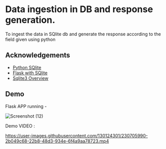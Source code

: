 # Data ingestion in DB and response generation.

To ingest the data in SQlite db and generate the response according to the field given using python


## Acknowledgements

 - [Python SQlite](https://www.javatpoint.com/python-sqlite)
 - [Flask with SQlite](https://www.javatpoint.com/flask-sqlite)
 - [Sqlite3 Overview](https://docs.python.org/3/library/sqlite3.html#sqlite3.Cursor.executemany)


## Demo



Flask APP running - 

![Screenshot (12)](https://user-images.githubusercontent.com/130124301/230705777-ff7e2d5c-2227-4ca5-b87e-e0028248ddfd.png)


Demo VIDEO :


https://user-images.githubusercontent.com/130124301/230705990-2b049c68-22b8-48d3-934e-6f4a9aa78723.mp4
